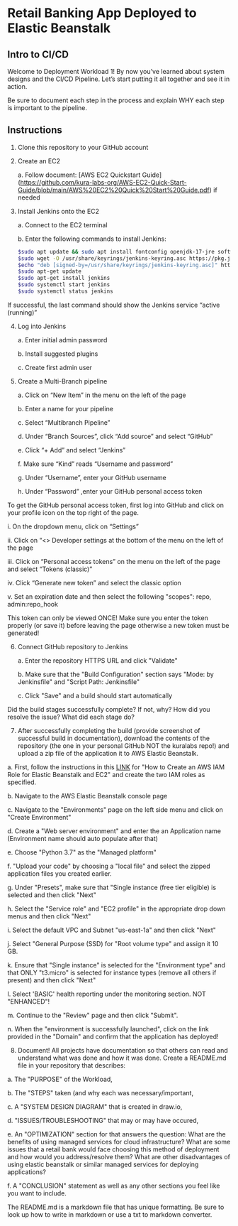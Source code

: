 # Retail Banking App Deployed to Elastic Beanstalk
## Intro to CI/CD

Welcome to Deployment Workload 1! By now you’ve learned about system designs and the CI/CD Pipeline. Let’s start putting it all together and see it in action.

Be sure to document each step in the process and explain WHY each step is important to the pipeline.

## Instructions

1. Clone this repository to your GitHub account

2. Create an EC2

    a. Follow document: [AWS EC2 Quickstart Guide] (https://github.com/kura-labs-org/AWS-EC2-Quick-Start-Guide/blob/main/AWS%20EC2%20Quick%20Start%20Guide.pdf) if needed

3. Install Jenkins onto the EC2

    a. Connect to the EC2 terminal

    b. Enter the following commands to install Jenkins:

    ```bash
    $sudo apt update && sudo apt install fontconfig openjdk-17-jre software-properties-common && sudo add-apt-repository ppa:deadsnakes/ppa && sudo apt install python3.7     python3.7-venv
    $sudo wget -O /usr/share/keyrings/jenkins-keyring.asc https://pkg.jenkins.io/debian-stable/jenkins.io-2023.key
    $echo "deb [signed-by=/usr/share/keyrings/jenkins-keyring.asc]" https://pkg.jenkins.io/debian-stable binary/ | sudo tee /etc/apt/sources.list.d/jenkins.list > /dev/null
    $sudo apt-get update
    $sudo apt-get install jenkins
    $sudo systemctl start jenkins
    $sudo systemctl status jenkins
    ```
    
If successful, the last command should show the Jenkins service “active (running)”

4. Log into Jenkins

    a. Enter initial admin password

    b. Install suggested plugins

    c. Create first admin user

5. Create a Multi-Branch pipeline

    a. Click on “New Item” in the menu on the left of the page

    b. Enter a name for your pipeline

    c. Select “Multibranch Pipeline”

    d. Under “Branch Sources”, click “Add source” and select “GitHub”

    e. Click “+ Add” and select “Jenkins”

    f. Make sure “Kind” reads “Username and password”

    g. Under “Username”, enter your GitHub username

    h. Under “Password” ,enter your GitHub personal access token

To get the GitHub personal access token, first log into GitHub and click on your profile icon on the top right of the page.

i. On the dropdown menu, click on “Settings”

ii. Click on “<> Developer settings at the bottom of the menu on the left of the page

iii. Click on “Personal access tokens” on the menu on the left of the page and select “Tokens (classic)”

iv. Click “Generate new token” and select the classic option

v. Set an expiration date and then select the following "scopes": repo, admin:repo_hook

This token can only be viewed ONCE! Make sure you enter the token properly (or save it) before leaving the page otherwise a new token must be generated!

6. Connect GitHub repository to Jenkins

    a. Enter the repository HTTPS URL and click "Validate"

    b. Make sure that the "Build Configuration" section says "Mode: by Jenkinsfile" and "Script Path: Jenkinsfile"

    c. Click "Save" and a build should start automatically

Did the build stages successfully complete? If not, why? How did you resolve the issue? What did each stage do?

7. After successfully completing the build (provide screenshot of successful build in documentation), download the contents of the repository (the one in your personal GitHub NOT the kuralabs repo!) and upload a zip file of the application it to AWS Elastic Beanstalk.

a. First, follow the instructions in this [LINK](https://scribehow.com/shared/How_to_Create_an_AWS_IAM_Role_for_Elastic_Beanstalk_and_EC2__kTg4B7zRRxCp-aYTJc-WLg) for "How to Create an AWS IAM Role for Elastic Beanstalk and EC2" and create the two IAM roles as specified.

b. Navigate to the AWS Elastic Beanstalk console page

c. Navigate to the "Environments" page on the left side menu and click on "Create Environment"

d. Create a "Web server environment" and enter the an Application name (Environment name should auto populate after that)

e. Choose "Python 3.7" as the "Managed platform"

f. "Upload your code" by choosing a "local file" and select the zipped application files you created earlier.

g. Under "Presets", make sure that "Single instance (free tier eligible) is selected and then click "Next"

h. Select the "Service role" and "EC2 profile" in the appropriate drop down menus and then click "Next"

i. Select the default VPC and Subnet "us-east-1a" and then click "Next"

j. Select "General Purpose (SSD) for "Root volume type" and assign it 10 GB.

k. Ensure that "Single instance" is selected for the "Environment type" and that ONLY "t3.micro" is selected for instance types (remove all others if present) and then click "Next"

l. Select 'BASIC' health reporting under the monitoring section. NOT "ENHANCED"!

m. Continue to the "Review" page and then click "Submit".

n. When the "environment is successfully launched", click on the link provided in the "Domain" and confirm that the application has deployed!

8. Document! All projects have documentation so that others can read and understand what was done and how it was done. Create a README.md file in your repository that describes:

a. The "PURPOSE" of the Workload,

b. The "STEPS" taken (and why each was necessary/important,

c. A "SYSTEM DESIGN DIAGRAM" that is created in draw.io,

d. "ISSUES/TROUBLESHOOTING" that may or may have occured,

e. An "OPTIMIZATION" section for that answers the question: What are the benefits of using managed services for cloud infrastructure? What are some issues that a retail bank would face choosing this method of deployment and how would you address/resolve them? What are other disadvantages of using elastic beanstalk or similar managed services for deploying applications?

f. A "CONCLUSION" statement as well as any other sections you feel like you want to include.

The README.md is a markdown file that has unique formatting. Be sure to look up how to write in markdown or use a txt to markdown converter.
